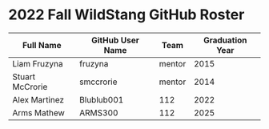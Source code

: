 # 2022 Fall WildStang GitHub Roster

| Full Name            | GitHub User Name     | Team   | Graduation Year |
| -------------------- | -------------------- | ------ | --------------- |
| Liam Fruzyna         | fruzyna              | mentor | 2015            |
| Stuart McCrorie      | smccrorie            | mentor | 2014            |
| Alex Martinez        | Blublub001           | 112    | 2022            |
| Arms Mathew          | ARMS300              | 112    | 2025            |
